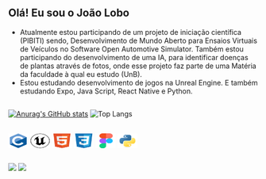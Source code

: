 ## Olá! Eu sou o João Lobo 

- Atualmente estou participando de um projeto de iniciação científica (PIBITI) sendo, Desenvolvimento de Mundo Aberto para Ensaios Virtuais de Veículos no Software Open Automotive Simulator. Também estou participando do desenvolvimento de uma IA, para identificar doenças de plantas através de fotos, onde esse projeto faz parte de uma Matéria da faculdade à qual eu estudo (UnB).
- Estou estudando desenvolvimento de jogos na Unreal Engine. E também estudando Expo, Java Script, React Native e Python.
##
[![Anurag's GitHub stats](https://github-readme-stats.vercel.app/api?username=joaolobo10&show_icons=true&theme=dracula)](https://github.com/anuraghazra/github-readme-stats)
![Top Langs](https://github-readme-stats.vercel.app/api/top-langs/?username=joaolobo10&layout=compact&size_weight=0.5&count_weight=0.5&show_icons=true&theme=dracula)
<div style="display: inline_block"><br>
  <img align="center" alt="Lobo-HTML" height="30" width="40" src="https://raw.githubusercontent.com/devicons/devicon/master/icons/c/c-original.svg">
  <img align="center" alt="Lobo-HTML" height="30" width="40" src="https://raw.githubusercontent.com/devicons/devicon/master/icons/unrealengine/unrealengine-original.svg">
  <img align="center" alt="Lobo-HTML" height="30" width="40" src="https://raw.githubusercontent.com/devicons/devicon/master/icons/html5/html5-original.svg">
  <img align="center" alt="Lobo-CSS" height="30" width="40" src="https://raw.githubusercontent.com/devicons/devicon/master/icons/css3/css3-original.svg">
  <img align="center" alt="Lobo-Expo" height="30" width="40" src="https://raw.githubusercontent.com/devicons/devicon/master/icons/figma/figma-original.svg">
  <img align="center" alt="Lobo-Python" height="30" width="40" src="https://raw.githubusercontent.com/devicons/devicon/master/icons/python/python-original.svg">
</div>
  
##
<div>
  <a href = "mailto:joaocarloslobo10@gmail.com"><img src="https://img.shields.io/badge/-Gmail-%23333?style=for-the-badge&logo=gmail&logoColor=white" target="_blank"></a>
  <a href="https://www.linkedin.com/in/jo%C3%A3o-lobo-17bb922b1/" target="_blank"><img src="https://img.shields.io/badge/-LinkedIn-%230077B5?style=for-the-badge&logo=linkedin&logoColor=white" target="_blank"></a> 
</div>
